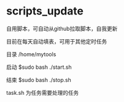 # scripts_update
自用脚本，可自动从github拉取脚本，自我更新

目前在每天自动填表，可用于其他定时任务

目录 /home/mytools

启动
$sudo bash ./start.sh

结束
$sudo bash ./stop.sh

task.sh 为任务需要处理的任务
